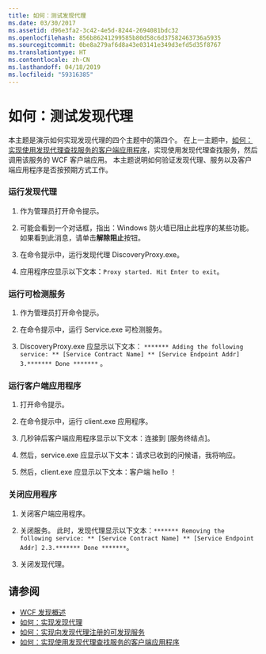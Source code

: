 ```yaml
---
title: 如何：测试发现代理
ms.date: 03/30/2017
ms.assetid: d96e3fa2-3c42-4e5d-8244-2694081bdc32
ms.openlocfilehash: 856b86241299585b80d58c6d37582463736a5935
ms.sourcegitcommit: 0be8a279af6d8a43e03141e349d3efd5d35f8767
ms.translationtype: HT
ms.contentlocale: zh-CN
ms.lasthandoff: 04/18/2019
ms.locfileid: "59316385"
---
```

# <a name="how-to-test-the-discovery-proxy"></a>如何：测试发现代理
本主题是演示如何实现发现代理的四个主题中的第四个。 在上一主题中，[如何：实现使用发现代理查找服务的客户端应用程序](../../../../docs/framework/wcf/feature-details/client-app-discovery-proxy-to-find-a-service.md)，实现使用发现代理查找服务，然后调用该服务的 WCF 客户端应用。 本主题说明如何验证发现代理、服务以及客户端应用程序是否按预期方式工作。  
  
### <a name="run-the-discovery-proxy"></a>运行发现代理  
  
1. 作为管理员打开命令提示。  
  
2. 可能会看到一个对话框，指出：Windows 防火墙已阻止此程序的某些功能。 如果看到此消息，请单击**解除阻止**按钮。  
  
3. 在命令提示中，运行发现代理 DiscoveryProxy.exe。  
  
4. 应用程序应显示以下文本：`Proxy started. Hit Enter to exit`。  
  
### <a name="run-the-discoverable-service"></a>运行可检测服务  
  
1. 作为管理员打开命令提示。  
  
2. 在命令提示中，运行 Service.exe 可检测服务。  
  
3. DiscoveryProxy.exe 应显示以下文本： `******* Adding the following service: ** [Service Contract Name] ** [Service Endpoint Addr] 3.******* Done *******` 。  
  
### <a name="run-the-client-application"></a>运行客户端应用程序  
  
1. 打开命令提示。  
  
2. 在命令提示中，运行 client.exe 应用程序。  
  
3. 几秒钟后客户端应用程序显示以下文本：连接到 [服务终结点]。  
  
4. 然后，service.exe 应显示以下文本：请求已收到的问候语，我将响应。  
  
5. 然后，client.exe 应显示以下文本：客户端 hello ！  
  
### <a name="shut-down-the-applications"></a>关闭应用程序  
  
1. 关闭客户端应用程序。  
  
2. 关闭服务。 此时，发现代理显示以下文本：`******* Removing the following service: ** [Service Contract Name] ** [Service Endpoint Addr] 2.3.******* Done *******`。  
  
3. 关闭发现代理。  
  
## <a name="see-also"></a>请参阅

- [WCF 发现概述](../../../../docs/framework/wcf/feature-details/wcf-discovery-overview.md)
- [如何：实现发现代理](../../../../docs/framework/wcf/feature-details/how-to-implement-a-discovery-proxy.md)
- [如何：实现向发现代理注册的可发现服务](../../../../docs/framework/wcf/feature-details/discoverable-service-that-registers-with-the-discovery-proxy.md)
- [如何：实现使用发现代理查找服务的客户端应用程序](../../../../docs/framework/wcf/feature-details/client-app-discovery-proxy-to-find-a-service.md)
